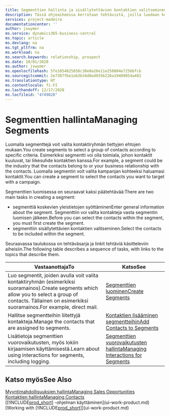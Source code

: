 ```yaml
---
title: Segmenttien hallinta ja sisällytettävien kontaktien valitseminen| Microsoft Docs
description: Tässä ohjeaiheessa kerrotaan tehtävistä, joilla luodaan kontaktiryhmät tiettyjen ehtojen mukaan valitseva segmentti. Kyse voi olla esimerkiksi tietyn kohdetoimialan kontaktit.
services: project-madeira
documentationcenter: ''
author: jswymer
ms.service: dynamics365-business-central
ms.topic: article
ms.devlang: na
ms.tgt_pltfrm: na
ms.workload: na
ms.search.keywords: relationship, prospect
ms.date: 10/01/2020
ms.author: jswymer
ms.openlocfilehash: 5fe1054825058c30e0a26e11e258804e7256bfcb
ms.sourcegitcommit: 2e7307fbe1eb3b34d0ad9356226a19409054a402
ms.translationtype: HT
ms.contentlocale: fi-FI
ms.lasthandoff: 12/17/2020
ms.locfileid: "4749828"
---
```

# <a name="managing-segments"></a><span data-ttu-id="1b232-103">Segmenttien hallinta</span><span class="sxs-lookup"><span data-stu-id="1b232-103">Managing Segments</span></span>
<span data-ttu-id="1b232-104">Luomalla segmenttejä voit valita kontaktiryhmän tiettyjen ehtojen mukaan.</span><span class="sxs-lookup"><span data-stu-id="1b232-104">You create segments to select a group of contacts according to specific criteria.</span></span> <span data-ttu-id="1b232-105">Esimerkiksi segmentti voi olla toimiala, johon kontaktit kuuluvat, tai liikesuhde kontaktien kanssa.</span><span class="sxs-lookup"><span data-stu-id="1b232-105">For example, a segment could be the industry that the contacts belong to or your business relationship with the contacts.</span></span> <span data-ttu-id="1b232-106">Luomalla segmentin voit valita kampanjan kohteeksi haluamasi kontaktit.</span><span class="sxs-lookup"><span data-stu-id="1b232-106">You can create a segment to select the contacts you want to target with a campaign.</span></span>

<span data-ttu-id="1b232-107">Segmenttien luomisessa on seuraavat kaksi päätehtävää:</span><span class="sxs-lookup"><span data-stu-id="1b232-107">There are two main tasks in creating a segment:</span></span>

* <span data-ttu-id="1b232-108">segmenttiä koskevien yleistietojen syöttäminen</span><span class="sxs-lookup"><span data-stu-id="1b232-108">Enter general information about the segment.</span></span> <span data-ttu-id="1b232-109">Segmenttiin voi valita kontakteja vasta segmentin luomisen jälkeen.</span><span class="sxs-lookup"><span data-stu-id="1b232-109">Before you can select the contacts within the segment, you must first create the segment.</span></span>
* <span data-ttu-id="1b232-110">segmenttiin sisällytettävien kontaktien valitseminen.</span><span class="sxs-lookup"><span data-stu-id="1b232-110">Select the contacts to be included within the segment.</span></span>

<span data-ttu-id="1b232-111">Seuraavassa taulukossa on tehtäväsarja ja linkit tehtäviä käsitteleviin aiheisiin.</span><span class="sxs-lookup"><span data-stu-id="1b232-111">The following table describes a sequence of tasks, with links to the topics that describe them.</span></span>

| <span data-ttu-id="1b232-112">Vastaanottaja</span><span class="sxs-lookup"><span data-stu-id="1b232-112">To</span></span> | <span data-ttu-id="1b232-113">Katso</span><span class="sxs-lookup"><span data-stu-id="1b232-113">See</span></span> |
| --- | --- |
| <span data-ttu-id="1b232-114">Luo segmentit, joiden avulla voit valita kontaktiryhmän (esimerkiksi suoramainos).</span><span class="sxs-lookup"><span data-stu-id="1b232-114">Create segments which allow you to select a group of contacts.</span></span> <span data-ttu-id="1b232-115">Tällainen on esimerkiksi suoramainos.</span><span class="sxs-lookup"><span data-stu-id="1b232-115">For example, direct mail.</span></span> |[<span data-ttu-id="1b232-116">Segmenttien luominen</span><span class="sxs-lookup"><span data-stu-id="1b232-116">Create Segments</span></span>](marketing-how-create-segment.md) |
| <span data-ttu-id="1b232-117">Hallitse segmentteihin liitettyjä kontakteja.</span><span class="sxs-lookup"><span data-stu-id="1b232-117">Manage the contacts that are assigned to segments.</span></span> |[<span data-ttu-id="1b232-118">Kontaktien lisääminen segmentteihin</span><span class="sxs-lookup"><span data-stu-id="1b232-118">Add Contacts to Segments</span></span>](marketing-add-contact-segment.md) |
| <span data-ttu-id="1b232-119">Lisätietoja segmenttien vuorovaikutusten, myös lokiin kirjaamisen käyttämisestä.</span><span class="sxs-lookup"><span data-stu-id="1b232-119">Learn about using interactions for segments, including logging.</span></span> |[<span data-ttu-id="1b232-120">Segmenttien vuorovaikutusten hallinta</span><span class="sxs-lookup"><span data-stu-id="1b232-120">Managing Interactions for Segments</span></span>](marketing-interaction-segments.md) |

## <a name="see-also"></a><span data-ttu-id="1b232-121">Katso myös</span><span class="sxs-lookup"><span data-stu-id="1b232-121">See Also</span></span>
[<span data-ttu-id="1b232-122">Myyntimahdollisuuksien hallinta</span><span class="sxs-lookup"><span data-stu-id="1b232-122">Managing Sales Opportunities</span></span>](marketing-manage-sales-opportunities.md)  
[<span data-ttu-id="1b232-123">Kontaktien hallinta</span><span class="sxs-lookup"><span data-stu-id="1b232-123">Managing Contacts</span></span>](marketing-contacts.md)  
<span data-ttu-id="1b232-124">[[!INCLUDE[prod_short](includes/prod_short.md)] -ohjelman käyttäminen](ui-work-product.md)</span><span class="sxs-lookup"><span data-stu-id="1b232-124">[Working with [!INCLUDE[prod_short](includes/prod_short.md)]](ui-work-product.md)</span></span>
